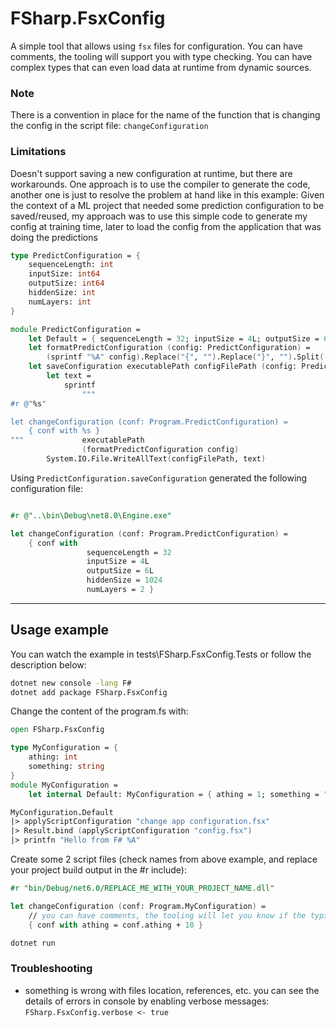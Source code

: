 # FSharp.FsxConfig

A simple tool that allows using `fsx` files for configuration. You can have comments, the tooling will support you with type checking. You can have complex types that can even load data at runtime from dynamic sources.

### Note
There is a convention in place for the name of the function that is changing the config in the script file: `changeConfiguration`

### Limitations
Doesn't support saving a new configuration at runtime, but there are workarounds. One approach is to use the compiler to generate the code, another one is just to resolve the problem at hand like in this example: Given the context of a ML project that needed some prediction configuration to be saved/reused, my approach was to use this simple code to generate my config at training time, later to load the config from the application that was doing the predictions
```fsharp
type PredictConfiguration = {
    sequenceLength: int
    inputSize: int64
    outputSize: int64
    hiddenSize: int
    numLayers: int
}

module PredictConfiguration =
    let Default = { sequenceLength = 32; inputSize = 4L; outputSize = 6L; hiddenSize = 1024; numLayers = 2 }
    let formatPredictConfiguration (config: PredictConfiguration) =
        (sprintf "%A" config).Replace("{", "").Replace("}", "").Split('\n') |> Array.map(fun v -> sprintf "%s%s" (String.replicate 17 " ") (v.Trim())) |> String.concat "\n" |> sprintf "\n%s"
    let saveConfiguration executablePath configFilePath (config: PredictConfiguration) = 
        let text = 
            sprintf 
                """
#r @"%s"

let changeConfiguration (conf: Program.PredictConfiguration) =
    { conf with %s }
"""             executablePath 
                (formatPredictConfiguration config)
        System.IO.File.WriteAllText(configFilePath, text)
```
Using `PredictConfiguration.saveConfiguration` generated the following configuration file:
```fsharp

#r @"..\bin\Debug\net8.0\Engine.exe"

let changeConfiguration (conf: Program.PredictConfiguration) =
    { conf with 
                 sequenceLength = 32
                 inputSize = 4L
                 outputSize = 6L
                 hiddenSize = 1024
                 numLayers = 2 }
```
---

## Usage example
You can watch the example in tests\FSharp.FsxConfig.Tests or follow the description below:

```bash
dotnet new console -lang F#
dotnet add package FSharp.FsxConfig
```


Change the content of the program.fs with:
```fsharp
open FSharp.FsxConfig

type MyConfiguration = {
    athing: int
    something: string
}
module MyConfiguration = 
    let internal Default: MyConfiguration = { athing = 1; something = "default value" }

MyConfiguration.Default
|> applyScriptConfiguration "change app configuration.fsx"
|> Result.bind (applyScriptConfiguration "config.fsx")
|> printfn "Hello from F# %A"    
```

Create some 2 script files (check names from above example, and replace your project build output in the #r include):
```fsharp
#r "bin/Debug/net6.0/REPLACE_ME_WITH_YOUR_PROJECT_NAME.dll"

let changeConfiguration (conf: Program.MyConfiguration) =
    // you can have comments, the tooling will let you know if the typing is out of synch
    { conf with athing = conf.athing + 10 }
```	

```bash
dotnet run
```

### Troubleshooting

- something is wrong with files location, references, etc. you can see the details of errors in console by enabling verbose messages: ```FSharp.FsxConfig.verbose <- true```
